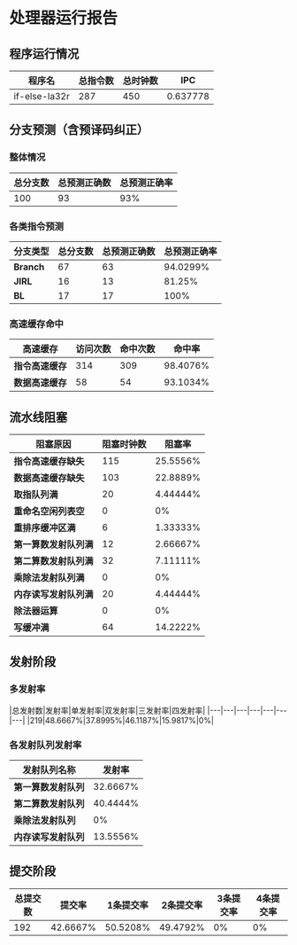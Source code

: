 # 处理器运行报告
## 程序运行情况
|程序名|总指令数|总时钟数|IPC|
|---|---|---|---|
|if-else-la32r|287|450|0.637778|

## 分支预测（含预译码纠正）
### 整体情况
|总分支数|总预测正确数|总预测正确率|
|---|---|---|
|100|93|93%|

### 各类指令预测
|分支类型|总分支数|总预测正确数|总预测正确率|
|---|---|---|---|
|**Branch**| 67 | 63 | 94.0299%|
|**JIRL**| 16 | 13 | 81.25%|
|**BL**| 17 | 17 | 100%|

### 高速缓存命中
|高速缓存|访问次数|命中次数|命中率|
|---|---|---|---|
|**指令高速缓存**| 314 | 309 | 98.4076%|
|**数据高速缓存**| 58 | 54 | 93.1034%|
## 流水线阻塞
|阻塞原因|阻塞时钟数|阻塞率|
|---|---|---|
|**指令高速缓存缺失**| 115 | 25.5556%|
|**数据高速缓存缺失**| 103 | 22.8889%|
|**取指队列满**| 20 | 4.44444%|
|**重命名空闲列表空**|0 | 0%|
|**重排序缓冲区满**|6 | 1.33333%|
|**第一算数发射队列满**|12 | 2.66667%|
|**第二算数发射队列满**|32 | 7.11111%|
|**乘除法发射队列满**|0 | 0%|
|**内存读写发射队列满**|20 | 4.44444%|
|**除法器运算**|0 | 0%|
|**写缓冲满**|64 | 14.2222%|

## 发射阶段
### 多发射率
|总发射数|发射率|单发射率|双发射率|三发射率|四发射率|
|---|---|---|---|---|---|---|
|219|48.6667%|37.8995%|46.1187%|15.9817%|0%|

### 各发射队列发射率
|发射队列名称|发射率|
|---|---|
|**第一算数发射队列**|32.6667%|
|**第二算数发射队列**|40.4444%|
|**乘除法发射队列**|0%|
|**内存读写发射队列**|13.5556%|

## 提交阶段
|总提交数|提交率|1条提交率|2条提交率|3条提交率|4条提交率|
|---|---|---|---|---|---|
|192|42.6667%|50.5208%|49.4792%|0%|0%|
